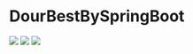 # DourBestBySpringBoot
<img src="https://capsule-render.vercel.app/api?type=shark&color=auto&height=300&section=header&text=DourBest&fontSize=90" />
   <img src="https://img.shields.io/badge/SpringBoot-6DB33F?style=flat&logo=springboot&logoColor=white"/>
<img src="https://capsule-render.vercel.app/api?type=shark&color=auto&height=300&section=footer" />

